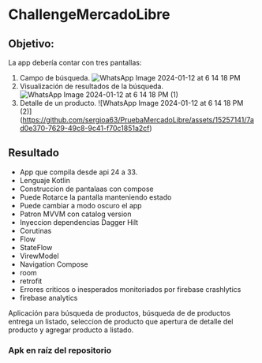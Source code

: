 # ChallengeMercadoLibre

## Objetivo:

La app debería contar con tres pantallas:
1. Campo de búsqueda.
   ![WhatsApp Image 2024-01-12 at 6 14 18 PM](https://github.com/sergioa63/PruebaMercadoLibre/assets/15257141/3875995b-ab70-4dd8-a481-5d4b43b04edf)
3. Visualización de resultados de la búsqueda.
   ![WhatsApp Image 2024-01-12 at 6 14 18 PM (1)](https://github.com/sergioa63/PruebaMercadoLibre/assets/15257141/50f26909-b22a-42d4-9def-310fccfb3ea4)
5. Detalle de un producto.
   ![WhatsApp Image 2024-01-12 at 6 14 18 PM (2)] (https://github.com/sergioa63/PruebaMercadoLibre/assets/15257141/7ad0e370-7629-49c8-9c41-f70c1851a2cf)

## Resultado

* App que compila desde api 24 a 33.
* Lenguaje Kotlin
* Construccion de pantalaas con compose
* Puede Rotarce la pantalla manteniendo estado
* Puede cambiar a modo oscuro el app
* Patron MVVM con catalog version
* Inyeccion dependencias Dagger Hilt
* Corutinas
* Flow
* StateFlow
* VirewModel
* Navigation Compose
* room
* retrofit
* Errores criticos o inesperados monitoriados por firebase crashlytics
* firebase analytics

Aplicación para búsqueda de productos, búsqueda de de productos entrega un listado, seleccion de producto que apertura de detalle del producto y agregar producto a listado.

### Apk en raíz del repositorio
